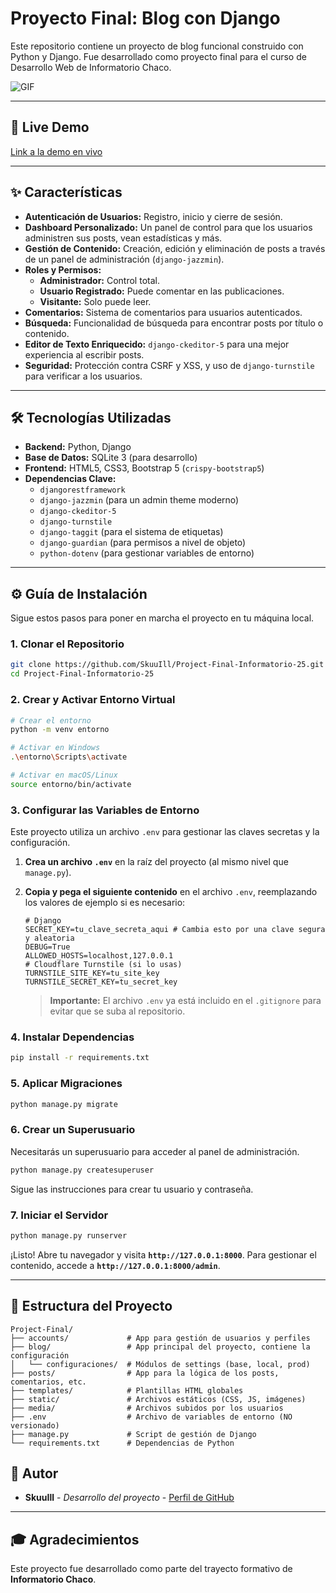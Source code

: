 # Proyecto Final: Blog con Django

Este repositorio contiene un proyecto de blog funcional construido con Python y Django. Fue desarrollado como proyecto final para el curso de Desarrollo Web de Informatorio Chaco.

![GIF](https://i.imgur.com/0IVpaQf.gif)

---

## 🚀 Live Demo

[Link a la demo en vivo](https://tu-demo-en-vivo.com)

---

## ✨ Características

*   **Autenticación de Usuarios:** Registro, inicio y cierre de sesión.
*   **Dashboard Personalizado:** Un panel de control para que los usuarios administren sus posts, vean estadísticas y más.
*   **Gestión de Contenido:** Creación, edición y eliminación de posts a través de un panel de administración (`django-jazzmin`).
*   **Roles y Permisos:**
    *   **Administrador:** Control total.
    *   **Usuario Registrado:** Puede comentar en las publicaciones.
    *   **Visitante:** Solo puede leer.
*   **Comentarios:** Sistema de comentarios para usuarios autenticados.
*   **Búsqueda:** Funcionalidad de búsqueda para encontrar posts por título o contenido.
*   **Editor de Texto Enriquecido:** `django-ckeditor-5` para una mejor experiencia al escribir posts.
*   **Seguridad:** Protección contra CSRF y XSS, y uso de `django-turnstile` para verificar a los usuarios.

---

## 🛠️ Tecnologías Utilizadas

*   **Backend:** Python, Django
*   **Base de Datos:** SQLite 3 (para desarrollo)
*   **Frontend:** HTML5, CSS3, Bootstrap 5 (`crispy-bootstrap5`)
*   **Dependencias Clave:**
    *   `djangorestframework`
    *   `django-jazzmin` (para un admin theme moderno)
    *   `django-ckeditor-5`
    *   `django-turnstile`
    *   `django-taggit` (para el sistema de etiquetas)
    *   `django-guardian` (para permisos a nivel de objeto)
    *   `python-dotenv` (para gestionar variables de entorno)

---

## ⚙️ Guía de Instalación

Sigue estos pasos para poner en marcha el proyecto en tu máquina local.

### 1. Clonar el Repositorio

```bash
git clone https://github.com/SkuuIll/Project-Final-Informatorio-25.git
cd Project-Final-Informatorio-25
```

### 2. Crear y Activar Entorno Virtual

```bash
# Crear el entorno
python -m venv entorno

# Activar en Windows
.\entorno\Scripts\activate

# Activar en macOS/Linux
source entorno/bin/activate
```

### 3. Configurar las Variables de Entorno

Este proyecto utiliza un archivo `.env` para gestionar las claves secretas y la configuración.

1.  **Crea un archivo `.env`** en la raíz del proyecto (al mismo nivel que `manage.py`).
2.  **Copia y pega el siguiente contenido** en el archivo `.env`, reemplazando los valores de ejemplo si es necesario:

    ```dotenv
    # Django
    SECRET_KEY=tu_clave_secreta_aqui # Cambia esto por una clave segura y aleatoria
    DEBUG=True
    ALLOWED_HOSTS=localhost,127.0.0.1
    # Cloudflare Turnstile (si lo usas)
    TURNSTILE_SITE_KEY=tu_site_key
    TURNSTILE_SECRET_KEY=tu_secret_key
    ```
    > **Importante:** El archivo `.env` ya está incluido en el `.gitignore` para evitar que se suba al repositorio.
### 4. Instalar Dependencias
```bash
pip install -r requirements.txt
```

### 5. Aplicar Migraciones

```bash
python manage.py migrate
```

### 6. Crear un Superusuario

Necesitarás un superusuario para acceder al panel de administración.

```bash
python manage.py createsuperuser
```
Sigue las instrucciones para crear tu usuario y contraseña.

### 7. Iniciar el Servidor

```bash
python manage.py runserver
```

¡Listo! Abre tu navegador y visita **`http://127.0.0.1:8000`**. Para gestionar el contenido, accede a **`http://127.0.0.1:8000/admin`**.

---

## 📁 Estructura del Proyecto

```
Project-Final/
├── accounts/             # App para gestión de usuarios y perfiles
├── blog/                 # App principal del proyecto, contiene la configuración
│   └── configuraciones/  # Módulos de settings (base, local, prod)
├── posts/                # App para la lógica de los posts, comentarios, etc.
├── templates/            # Plantillas HTML globales
├── static/               # Archivos estáticos (CSS, JS, imágenes)
├── media/                # Archivos subidos por los usuarios
├── .env                  # Archivo de variables de entorno (NO versionado)
├── manage.py             # Script de gestión de Django
└── requirements.txt      # Dependencias de Python
```


## 👤 Autor

*   **SkuuIll** - *Desarrollo del proyecto* - [Perfil de GitHub](https://github.com/SkuuIll)

---

## 🎓 Agradecimientos 

Este proyecto fue desarrollado como parte del trayecto formativo de **Informatorio Chaco**.
